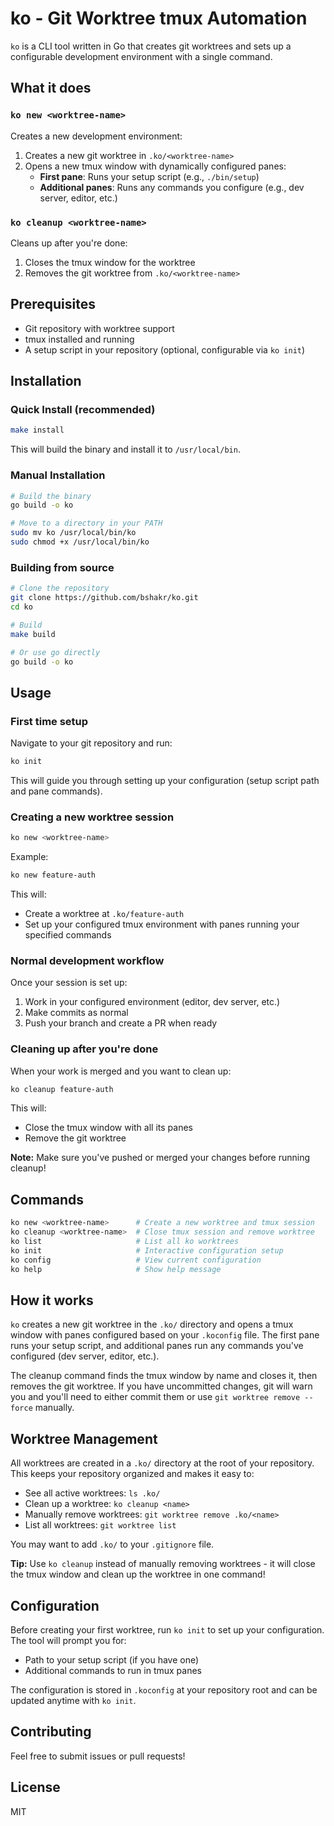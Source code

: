 # ko - Git Worktree tmux Automation

`ko` is a CLI tool written in Go that creates git worktrees and sets up a configurable development environment with a single command.

## What it does

### `ko new <worktree-name>`

Creates a new development environment:

1. Creates a new git worktree in `.ko/<worktree-name>`
2. Opens a new tmux window with dynamically configured panes:
   - **First pane**: Runs your setup script (e.g., `./bin/setup`)
   - **Additional panes**: Runs any commands you configure (e.g., dev server, editor, etc.)

### `ko cleanup <worktree-name>`

Cleans up after you're done:

1. Closes the tmux window for the worktree
2. Removes the git worktree from `.ko/<worktree-name>`

## Prerequisites

- Git repository with worktree support
- tmux installed and running
- A setup script in your repository (optional, configurable via `ko init`)

## Installation

### Quick Install (recommended)

```bash
make install
```

This will build the binary and install it to `/usr/local/bin`.

### Manual Installation

```bash
# Build the binary
go build -o ko

# Move to a directory in your PATH
sudo mv ko /usr/local/bin/ko
sudo chmod +x /usr/local/bin/ko
```

### Building from source

```bash
# Clone the repository
git clone https://github.com/bshakr/ko.git
cd ko

# Build
make build

# Or use go directly
go build -o ko
```

## Usage

### First time setup

Navigate to your git repository and run:

```bash
ko init
```

This will guide you through setting up your configuration (setup script path and pane commands).

### Creating a new worktree session

```bash
ko new <worktree-name>
```

Example:
```bash
ko new feature-auth
```

This will:
- Create a worktree at `.ko/feature-auth`
- Set up your configured tmux environment with panes running your specified commands

### Normal development workflow

Once your session is set up:
1. Work in your configured environment (editor, dev server, etc.)
2. Make commits as normal
3. Push your branch and create a PR when ready

### Cleaning up after you're done

When your work is merged and you want to clean up:

```bash
ko cleanup feature-auth
```

This will:
- Close the tmux window with all its panes
- Remove the git worktree

**Note:** Make sure you've pushed or merged your changes before running cleanup!

## Commands

```bash
ko new <worktree-name>      # Create a new worktree and tmux session
ko cleanup <worktree-name>  # Close tmux session and remove worktree
ko list                     # List all ko worktrees
ko init                     # Interactive configuration setup
ko config                   # View current configuration
ko help                     # Show help message
```

## How it works

`ko` creates a new git worktree in the `.ko/` directory and opens a tmux window with panes configured based on your `.koconfig` file. The first pane runs your setup script, and additional panes run any commands you've configured (dev server, editor, etc.).

The cleanup command finds the tmux window by name and closes it, then removes the git worktree. If you have uncommitted changes, git will warn you and you'll need to either commit them or use `git worktree remove --force` manually.

## Worktree Management

All worktrees are created in a `.ko/` directory at the root of your repository. This keeps your repository organized and makes it easy to:

- See all active worktrees: `ls .ko/`
- Clean up a worktree: `ko cleanup <name>`
- Manually remove worktrees: `git worktree remove .ko/<name>`
- List all worktrees: `git worktree list`

You may want to add `.ko/` to your `.gitignore` file.

**Tip:** Use `ko cleanup` instead of manually removing worktrees - it will close the tmux window and clean up the worktree in one command!

## Configuration

Before creating your first worktree, run `ko init` to set up your configuration. The tool will prompt you for:
- Path to your setup script (if you have one)
- Additional commands to run in tmux panes

The configuration is stored in `.koconfig` at your repository root and can be updated anytime with `ko init`.


## Contributing

Feel free to submit issues or pull requests!

## License

MIT
